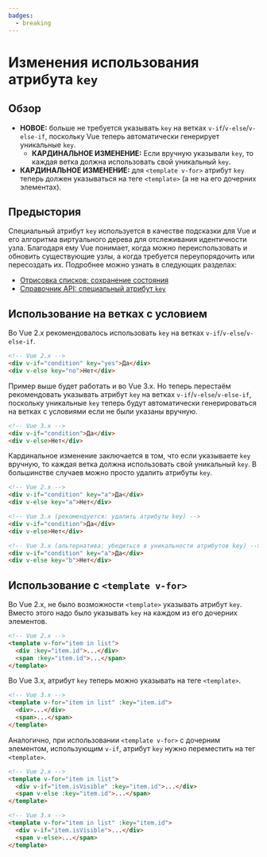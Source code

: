```yaml
---
badges:
  - breaking
---
```


# Изменения использования атрибута `key` <MigrationBadges :badges="$frontmatter.badges" />

## Обзор

- **НОВОЕ:** больше не требуется указывать `key` на ветках `v-if`/`v-else`/`v-else-if`, поскольку Vue теперь автоматически генерирует уникальные `key`.
  - **КАРДИНАЛЬНОЕ ИЗМЕНЕНИЕ:** Если вручную указывали `key`, то каждая ветка должна использовать свой уникальный `key`.
- **КАРДИНАЛЬНОЕ ИЗМЕНЕНИЕ:** для `<template v-for>` атрибут `key` теперь должен указываться на теге `<template>` (а не на его дочерних элементах).

## Предыстория

Специальный атрибут `key` используется в качестве подсказки для Vue и его алгоритма виртуального дерева для отслеживания идентичности узла. Благодаря ему Vue понимает, когда можно переиспользовать и обновить существующие узлы, а когда требуется переупорядочить или пересоздать их. Подробнее можно узнать в следующих разделах:

- [Отрисовка списков: сохранение состояния](../list.md#сохранение-состояния)
- [Справочник API: специальный атрибут `key`](../../api/special-attributes.md#key)

## Использование на ветках с условием

Во Vue 2.x рекомендовалось использовать `key` на ветках `v-if`/`v-else`/`v-else-if`.

```html
<!-- Vue 2.x -->
<div v-if="condition" key="yes">Да</div>
<div v-else key="no">Нет</div>
```

Пример выше будет работать и во Vue 3.x. Но теперь перестаём рекомендовать указывать атрибут `key` на ветках `v-if`/`v-else`/`v-else-if`, поскольку уникальные `key` теперь будут автоматически генерироваться на ветках с условиями если не были указаны вручную.

```html
<!-- Vue 3.x -->
<div v-if="condition">Да</div>
<div v-else>Нет</div>
```

Кардинальное изменение заключается в том, что если указываете `key` вручную, то каждая ветка должна использовать свой уникальный `key`. В большинстве случаев можно просто удалить атрибуты `key`.

```html
<!-- Vue 2.x -->
<div v-if="condition" key="a">Да</div>
<div v-else key="a">Нет</div>

<!-- Vue 3.x (рекомендуется: удалить атрибуты key) -->
<div v-if="condition">Да</div>
<div v-else>Нет</div>

<!-- Vue 3.x (альтернатива: убедиться в уникальности атрибутов key) -->
<div v-if="condition" key="a">Да</div>
<div v-else key="b">Нет</div>
```

## Использование с `<template v-for>`

Во Vue 2.x, не было возможности `<template>` указывать атрибут `key`. Вместо этого надо было указывать `key` на каждом из его дочерних элементов.

```html
<!-- Vue 2.x -->
<template v-for="item in list">
  <div :key="item.id">...</div>
  <span :key="item.id">...</span>
</template>
```

Во Vue 3.x, атрибут `key` теперь можно указывать на теге `<template>`.

```html
<!-- Vue 3.x -->
<template v-for="item in list" :key="item.id">
  <div>...</div>
  <span>...</span>
</template>
```

Аналогично, при использовании `<template v-for>` с дочерним элементом, использующим `v-if`, атрибут `key` нужно переместить на тег `<template>`.

```html
<!-- Vue 2.x -->
<template v-for="item in list">
  <div v-if="item.isVisible" :key="item.id">...</div>
  <span v-else :key="item.id">...</span>
</template>

<!-- Vue 3.x -->
<template v-for="item in list" :key="item.id">
  <div v-if="item.isVisible">...</div>
  <span v-else>...</span>
</template>
```
